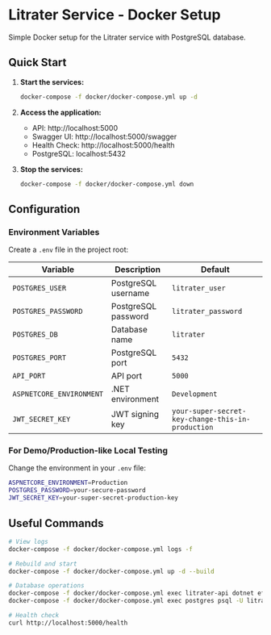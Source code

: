 # Litrater Service - Docker Setup

Simple Docker setup for the Litrater service with PostgreSQL database.

## Quick Start

1. **Start the services:**
   ```bash
   docker-compose -f docker/docker-compose.yml up -d
   ```

2. **Access the application:**
   - API: http://localhost:5000
   - Swagger UI: http://localhost:5000/swagger
   - Health Check: http://localhost:5000/health
   - PostgreSQL: localhost:5432

3. **Stop the services:**
   ```bash
   docker-compose -f docker/docker-compose.yml down
   ```

## Configuration

### Environment Variables

Create a `.env` file in the project root:

| Variable | Description | Default |
|----------|-------------|---------|
| `POSTGRES_USER` | PostgreSQL username | `litrater_user` |
| `POSTGRES_PASSWORD` | PostgreSQL password | `litrater_password` |
| `POSTGRES_DB` | Database name | `litrater` |
| `POSTGRES_PORT` | PostgreSQL port | `5432` |
| `API_PORT` | API port | `5000` |
| `ASPNETCORE_ENVIRONMENT` | .NET environment | `Development` |
| `JWT_SECRET_KEY` | JWT signing key | `your-super-secret-key-change-this-in-production` |

### For Demo/Production-like Local Testing

Change the environment in your `.env` file:
```bash
ASPNETCORE_ENVIRONMENT=Production
POSTGRES_PASSWORD=your-secure-password
JWT_SECRET_KEY=your-super-secret-production-key
```

## Useful Commands

```bash
# View logs
docker-compose -f docker/docker-compose.yml logs -f

# Rebuild and start
docker-compose -f docker/docker-compose.yml up -d --build

# Database operations
docker-compose -f docker/docker-compose.yml exec litrater-api dotnet ef database update
docker-compose -f docker/docker-compose.yml exec postgres psql -U litrater_user -d litrater

# Health check
curl http://localhost:5000/health
``` 